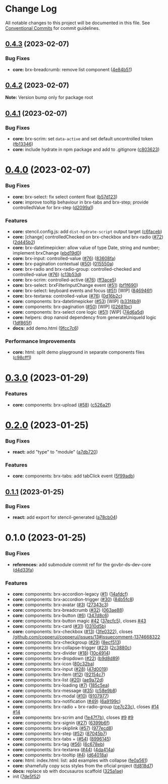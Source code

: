 # Change Log

All notable changes to this project will be documented in this file.
See [Conventional Commits](https://conventionalcommits.org) for commit guidelines.

## [0.4.3](https://github.com/copperui/copperui/compare/v0.4.2...v0.4.3) (2023-02-07)

### Bug Fixes

- **core:** brx-breadcrumb: remove list component ([4e84b51](https://github.com/copperui/copperui/commit/4e84b517f4e2666af9626df2befaf551f84cfcab))

## [0.4.2](https://github.com/copperui/copperui/compare/v0.4.1...v0.4.2) (2023-02-07)

**Note:** Version bump only for package root

## [0.4.1](https://github.com/copperui/copperui/compare/v0.4.0...v0.4.1) (2023-02-07)

### Bug Fixes

- **core:** brx-scrim: set `data-active` and set default uncontrolled token ([fb13346](https://github.com/copperui/copperui/commit/fb133465a516f2c42844c15783e14a3793edcf36))
- **core:** include hydrate in npm package and add to .gitignore ([c803623](https://github.com/copperui/copperui/commit/c803623578534109e94bac0ba15423ede8424e28))

# [0.4.0](https://github.com/copperui/copperui/compare/v0.3.0...v0.4.0) (2023-02-07)

### Bug Fixes

- **core:** brx-select: fix select content float ([b57d123](https://github.com/copperui/copperui/commit/b57d123baf0da6070ec004a4b64703a5331ace0a))
- **core:** improve tooltip behaviour in brx-tabs and brx-step; provide controlledValue for brx-step ([d2099a1](https://github.com/copperui/copperui/commit/d2099a18da76b822bbca7e977683ea40f4344f25))

### Features

- **core:** stencil.config.js: add `dist-hydrate-script` output target ([c6faceb](https://github.com/copperui/copperui/commit/c6facebaa8583b39187d8b3b864f74042cd2bc92))
- **core:** [change] controlledChecked on brx-checkbox and brx-radio ([#72](https://github.com/copperui/copperui/issues/72)) ([2d445b2](https://github.com/copperui/copperui/commit/2d445b2e5a8f5d9e75d00f9bd9cd1a5476fa9893))
- **core:** brx-datetimepicker: allow value of type Date, string and number; implement brxChange ([ebd19d0](https://github.com/copperui/copperui/commit/ebd19d00b525d5771a5c78801791b66654ccc6c3))
- **core:** brx-input: controlled-value ([#76](https://github.com/copperui/copperui/issues/76)) ([83608fa](https://github.com/copperui/copperui/commit/83608fab8247cbbe732850bce7ed7d4f4bb8bb0d))
- **core:** brx-pagination contextual ([#50](https://github.com/copperui/copperui/issues/50)) ([015550a](https://github.com/copperui/copperui/commit/015550aaa209dfb053822633c430a08bfe28f1d6))
- **core:** brx-radio and brx-radio-group: controlled-checked and controlled-value ([#76](https://github.com/copperui/copperui/issues/76)) ([c13b53d](https://github.com/copperui/copperui/commit/c13b53de9376f5d5f285c21a7aa0f48afb4b7902))
- **core:** brx-scrim: controlled-active ([#76](https://github.com/copperui/copperui/issues/76)) ([ff3ace5](https://github.com/copperui/copperui/commit/ff3ace55addbe5e43e6a03dfe6167bd449015767))
- **core:** brx-select: brxFilterInputChange event ([#51](https://github.com/copperui/copperui/issues/51)) ([bf1f690](https://github.com/copperui/copperui/commit/bf1f6908d071085895c1859292372f83b693400e))
- **core:** brx-select: keyboard events and focus ([#51](https://github.com/copperui/copperui/issues/51)) [WIP] ([846946f](https://github.com/copperui/copperui/commit/846946fcd775e1a59fc80b1dd69454a018207105))
- **core:** brx-textarea: controlled-value ([#76](https://github.com/copperui/copperui/issues/76)) ([0d16b2c](https://github.com/copperui/copperui/commit/0d16b2c11f360eba75223366b22e9720dac3f9d6))
- **core:** components: brx-datetimepicker ([#53](https://github.com/copperui/copperui/issues/53)) [WIP] ([b33f4b9](https://github.com/copperui/copperui/commit/b33f4b91d1f0a437d31b9eb5e2a4984b610b4f94))
- **core:** components: brx-pagination ([#50](https://github.com/copperui/copperui/issues/50)) [WIP] ([02681bc](https://github.com/copperui/copperui/commit/02681bcba662ddae14a8bfec2c0ad46632cf6b14))
- **core:** components: brx-select core logic ([#51](https://github.com/copperui/copperui/issues/51)) [WIP] ([74d6a5d](https://github.com/copperui/copperui/commit/74d6a5d35761069f422f6e68972f4ea20e2fd43e))
- **core:** helpers: drop nanoid dependency from generateUniqueId logic ([1df865f](https://github.com/copperui/copperui/commit/1df865f7b7e9f1cbe2bc12d5b2c9fd21c7fbf1d9))
- **docs:** add demo.html ([9fcc7c6](https://github.com/copperui/copperui/commit/9fcc7c6c489989b75ef4f8e1ecb172bdcc770632))

### Performance Improvements

- **core:** html: split demo playground in separate components files ([c98cff1](https://github.com/copperui/copperui/commit/c98cff1b9d2c084481a9b6c0b8d03d3682e1e56b))

# [0.3.0](https://github.com/copperui/copperui/compare/v0.2.0...v0.3.0) (2023-01-29)

### Features

- **core:** components: brx-upload ([#58](https://github.com/copperui/copperui/issues/58)) ([c526a2f](https://github.com/copperui/copperui/commit/c526a2f35fd66b2f1137bda6f89d1b0e8bbb9621))

# [0.2.0](https://github.com/copperui/copperui/compare/v0.1.1...v0.2.0) (2023-01-25)

### Bug Fixes

- **react:** add "type" to "module" ([a7db720](https://github.com/copperui/copperui/commit/a7db72031e04ee8e45639860dc17b465ad9d927c))

### Features

- **core:** components: brx-tabs: add tabClick event ([5f99adb](https://github.com/copperui/copperui/commit/5f99adb574e90e1d4f5385186979f33698558cff))

## [0.1.1](https://github.com/copperui/copperui/compare/v0.1.0...v0.1.1) (2023-01-25)

### Bug Fixes

- **react:** add export for stencil-generated ([a78cb04](https://github.com/copperui/copperui/commit/a78cb0463e8774fb0aff0f3dda3b74b5d58e3b22))

# 0.1.0 (2023-01-25)

### Bug Fixes

- **references:** add submodule commit ref for the govbr-ds-dev-core ([d4d33fa](https://github.com/copperui/copperui/commit/d4d33fa40d18047b971df1164a4e6e7e06cc7702))

### Features

- **core:** components: brx-accordion-legacy ([#1](https://github.com/copperui/copperui/issues/1)) ([14afdcf](https://github.com/copperui/copperui/commit/14afdcf64e26bf7b806fd203aa645546f89358ae))
- **core:** components: brx-accordion-trigger ([#30](https://github.com/copperui/copperui/issues/30)) ([84b5fc8](https://github.com/copperui/copperui/commit/84b5fc8e641c2598be1b9e41e3df1694b7fe6c1d))
- **core:** components: brx-avatar ([#3](https://github.com/copperui/copperui/issues/3)) ([27343c3](https://github.com/copperui/copperui/commit/27343c30ab1225c1f658f091335824de6f9d3f6d))
- **core:** components: brx-breadcrumb ([#32](https://github.com/copperui/copperui/issues/32)) ([063ae88](https://github.com/copperui/copperui/commit/063ae88d0ae0f785391062fa0444eee856748406))
- **core:** components: brx-button ([#6](https://github.com/copperui/copperui/issues/6)) ([347d8c6](https://github.com/copperui/copperui/commit/347d8c6b6a9f817100bf7bc0f5456baca9d246c7))
- **core:** components: brx-button magic [#42](https://github.com/copperui/copperui/issues/42) ([37ecfc5](https://github.com/copperui/copperui/commit/37ecfc53dfb986e06f56dc0161c6441424a4f50a)), closes [#43](https://github.com/copperui/copperui/issues/43)
- **core:** components: brx-card ([#31](https://github.com/copperui/copperui/issues/31)) ([0310d5b](https://github.com/copperui/copperui/commit/0310d5b27419a1d8325e32ff4e75bb7b2df54a2f))
- **core:** components: brx-checkbox ([#13](https://github.com/copperui/copperui/issues/13)) ([3fe0322](https://github.com/copperui/copperui/commit/3fe03220f69615800caee6c6503645161d4ca749)), closes [/github.com/copperui/copperui/issues/13#issuecomment-1374668322](https://github.com//github.com/copperui/copperui/issues/13/issues/issuecomment-1374668322)
- **core:** components: brx-checkgroup ([#29](https://github.com/copperui/copperui/issues/29)) ([8ecf513](https://github.com/copperui/copperui/commit/8ecf513dd6656c4a17403b099189c6e507ed5e94))
- **core:** components: brx-collapse-trigger ([#23](https://github.com/copperui/copperui/issues/23)) ([2c3880c](https://github.com/copperui/copperui/commit/2c3880c0a9f78dbf2bdb3bd09ab075d79c18a2a4))
- **core:** components: brx-divider ([#18](https://github.com/copperui/copperui/issues/18)) ([10c4914](https://github.com/copperui/copperui/commit/10c49145fd48eda673c59cd2584f3f5c506a96df))
- **core:** components: brx-dropdown ([#22](https://github.com/copperui/copperui/issues/22)) ([b9d8d89](https://github.com/copperui/copperui/commit/b9d8d8909fdb8f5a3b3d119b3a5242aa32e3762e))
- **core:** components: brx-icon ([80c32ba](https://github.com/copperui/copperui/commit/80c32ba54618c4e19fed724e51c6d88ba3b37d51))
- **core:** components: brx-input ([#28](https://github.com/copperui/copperui/issues/28)) ([47d0019](https://github.com/copperui/copperui/commit/47d001948f753018f9d3bb9bf0d699f44e5a39eb))
- **core:** components: brx-item ([#12](https://github.com/copperui/copperui/issues/12)) ([92154c7](https://github.com/copperui/copperui/commit/92154c72810127f0bc3815e2b5f88880f2d419e7))
- **core:** components: brx-list ([#20](https://github.com/copperui/copperui/issues/20)) ([ae9a72d](https://github.com/copperui/copperui/commit/ae9a72d86ea422d6a6359a3915ee0499129c8161))
- **core:** components: brx-loading ([#7](https://github.com/copperui/copperui/issues/7)) ([185c5ea](https://github.com/copperui/copperui/commit/185c5ea4c57c9730b7c15f4a14e24997eded64d7))
- **core:** components: brx-message ([#35](https://github.com/copperui/copperui/issues/35)) ([c58e9b8](https://github.com/copperui/copperui/commit/c58e9b8ef0be1e284a7b399e1306de6b0fdaa5d9))
- **core:** components: brx-modal ([#10](https://github.com/copperui/copperui/issues/10)) ([9107977](https://github.com/copperui/copperui/commit/9107977ace1cf0744d0f7def4ba60d143a6e7788))
- **core:** components: brx-notification ([#49](https://github.com/copperui/copperui/issues/49)) ([6a9199c](https://github.com/copperui/copperui/commit/6a9199c0627ee1036c62bbc428d591892c072cc6))
- **core:** components: brx-radio + brx-radio-group ([ce7c23c](https://github.com/copperui/copperui/commit/ce7c23c9eeba42d9ed7cc3cdd0ef008351680355)), closes [#14](https://github.com/copperui/copperui/issues/14) [#14](https://github.com/copperui/copperui/issues/14)
- **core:** components: brx-scrim and ([1e47f7b](https://github.com/copperui/copperui/commit/1e47f7bbca9dda3c28dedb4cd6e44136a9085e7d)), closes [#9](https://github.com/copperui/copperui/issues/9) [#9](https://github.com/copperui/copperui/issues/9)
- **core:** components: brx-signin ([#27](https://github.com/copperui/copperui/issues/27)) ([6399b6f](https://github.com/copperui/copperui/commit/6399b6f308da1e727e21df1f02cf41301677c11f))
- **core:** components: brx-skiplink ([#57](https://github.com/copperui/copperui/issues/57)) ([977ecd8](https://github.com/copperui/copperui/commit/977ecd818ffc8db84f4a75a2dcf63a6b2185d1af))
- **core:** components: brx-step ([#52](https://github.com/copperui/copperui/issues/52)) ([87045b7](https://github.com/copperui/copperui/commit/87045b766c35169bb7fa0d615b893153a7653a3c))
- **core:** components: brx-tabs + ([#54](https://github.com/copperui/copperui/issues/54)) ([8996145](https://github.com/copperui/copperui/commit/89961452e313e36ba808371e44569314861abfaa))
- **core:** components: brx-tag ([#56](https://github.com/copperui/copperui/issues/56)) ([6c678eb](https://github.com/copperui/copperui/commit/6c678eb05be1edcb47dcb8657a8f9a2289707aa8))
- **core:** components: brx-textarea ([#44](https://github.com/copperui/copperui/issues/44)) ([4da414a](https://github.com/copperui/copperui/commit/4da414a70d27d6c0656514bc705c4e146cf351fb))
- **core:** components: brx-tooltip ([#4](https://github.com/copperui/copperui/issues/4)) ([d64018a](https://github.com/copperui/copperui/commit/d64018a5ec434efd399a5ce5044f5d96aa699471))
- **core:** html: index.html: list: add examples with collapse ([fe0a561](https://github.com/copperui/copperui/commit/fe0a5618e1789a59da9ac727fd5a1ddfee03b22b))
- **core:** shamefully copy scss styles from the oficial project ([fd818d7](https://github.com/copperui/copperui/commit/fd818d7beb72d0d54654ccb015ab359df04f7e4c))
- **docs:** replace sb with docusauros scaffold ([325a1ae](https://github.com/copperui/copperui/commit/325a1ae2e75b7f68ddd99a491788375e7f8d3103))
- init ([7de5f52](https://github.com/copperui/copperui/commit/7de5f52f09c0cacebd0d2ae68cc305084d6ed4f5))
